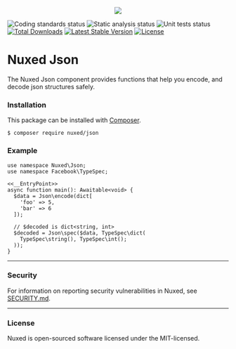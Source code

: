 <p align="center"><img src="https://avatars3.githubusercontent.com/u/45311177?s=200&v=4"></p>

![Coding standards status](https://github.com/nuxed/json/workflows/coding%20standards/badge.svg?branch=develop)
![Static analysis status](https://github.com/nuxed/json/workflows/static%20analysis/badge.svg?branch=develop)
![Unit tests status](https://github.com/nuxed/json/workflows/unit%20tests/badge.svg?branch=develop)
[![Total Downloads](https://poser.pugx.org/nuxed/json/d/total.svg)](https://packagist.org/packages/nuxed/json)
[![Latest Stable Version](https://poser.pugx.org/nuxed/json/v/stable.svg)](https://packagist.org/packages/nuxed/json)
[![License](https://poser.pugx.org/nuxed/json/license.svg)](https://packagist.org/packages/nuxed/json)

# Nuxed Json
 
The Nuxed Json component provides functions that help you encode, and decode json structures safely.

### Installation

This package can be installed with [Composer](https://getcomposer.org).

```console
$ composer require nuxed/json
```

### Example

```hack
use namespace Nuxed\Json;
use namespace Facebook\TypeSpec;

<<__EntryPoint>>
async function main(): Awaitable<void> {
  $data = Json\encode(dict[
    'foo' => 5,
    'bar' => 6
  ]);

  // $decoded is dict<string, int>
  $decoded = Json\spec($data, TypeSpec\dict(
    TypeSpec\string(), TypeSpec\int();
  ));
}
```

---

### Security

For information on reporting security vulnerabilities in Nuxed, see [SECURITY.md](SECURITY.md).

---

### License

Nuxed is open-sourced software licensed under the MIT-licensed.
